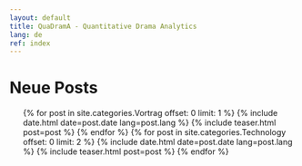 ```yaml
---
layout: default
title: QuaDramA - Quantitative Drama Analytics
lang: de
ref: index
---
```


# Neue Posts

<ul class="posts">
  {% for post in site.categories.Vortrag offset: 0 limit: 1 %}
    {% include date.html date=post.date lang=post.lang %}
    {% include teaser.html post=post %}
  {% endfor %}
  {% for post in site.categories.Technology offset: 0 limit: 2 %}
  {% include date.html date=post.date lang=post.lang %}
  {% include teaser.html post=post %}
{% endfor %}
</ul>
